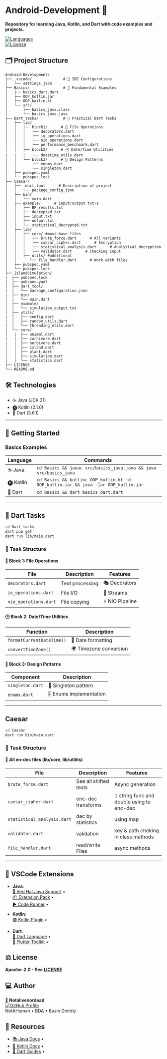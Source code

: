 # Android-Development 📱  
**Repository for learning Java, Kotlin, and Dart with code examples and projects.**  

[![Languages](https://img.shields.io/badge/_LANGUAGES-Java_|_Kotlin_|_Dart-blueviolet?style=for-the-badge&logo=openjdk)](https://github.com/NotAliveNorDead/Android-Development)  
[![License](https://img.shields.io/badge/_LICENSE-Apache_2.0-green?style=for-the-badge&logo=apache)](LICENSE)

## 🗂️ Project Structure
```plaintext
Android-Development/
├── .vscode/              # 🔧 IDE Configurations
│   └── settings.json
├── Basics/               # 🧩 Fundamental Examples
│   ├── basics_dart.dart
│   ├── OOP_kotlin.jar
│   ├── OOP_kotlin.kt
│   └── src/
│       ├── basics_java.class
│       └── basics_java.java
├── Dart_tasks/           # 🎯 Practical Dart Tasks
│   ├── lib/
│   │   ├── block1/      # 📁 File Operations
│   │   │   ├── decorators.dart
│   │   │   ├── io_operations.dart
│   │   │   ├── nio_operations.dart
│   │   │   └── performance_benchmark.dart
│   │   ├── block2/      # 🕒 Date/Time Utilities
│   │   │   └── datetime_utils.dart
│   │   └── block3/      # 🧬 Design Patterns
│   │       ├── enums.dart
│   │       └── singleton.dart
│   ├── pubspec.yaml
│   └── pubspec.lock
├── Caesar/
│   ├── .dart_tool      # Description of project
│   │   └── package_config.json
│   ├── bin/
│   │   └── main.dart
│   ├── example/      # Input/output txt-s
│   │   ├── BF_results.txt
│   │   ├── decrypted.txt
│   │   ├── input.txt
│   │   ├── output.txt
│   │   └── statistical_decrypted.txt
│   ├── lib/
│   │   ├── core/ #must-have files
│   │   │   ├── brute_force.dart      # All variants
│   │   │   ├── caesar_cipher.dart      # Encryption
│   │   │   ├── statistical_analysis.dart      # Analytical decryption
│   │   │   ├── validator.dart      # Checking input
│   │   ├── utils/ #additional
|   |      └── file_handler.dart      # Work with files
│   ├── pubspec.yaml
│   └── pubspec.lock
├── IslandSimulation/
|  ├── pubspec.lock
|  ├── pubspec.yaml
|  ├── dart_tool/
|  |   └── package_configuration.json
|  ├── bin/
|  |   └── main.dart
|  ├── example/
|  │   └── simulation_output.txt
|  ├── utils/
|  │   ├── config.dart
|  │   ├── random_utils.dart
|  │   └── threading_utils.dart
|  └── core/
|   |  ├── animal.dart
|   |  ├── carnivore.dart
|   |  ├── herbivore.dart
|   |  ├── island.dart
|   |  ├── plant.dart
|   |  ├── simulation.dart
|   |  └── statistics.dart
├── LICENSE
└── README.md
```

## 🛠️ Technologies
- ☕ Java (JDK 21)
- 🅚 Kotlin (2.1.0)
- 🎯 Dart (3.6.1)

---
## 🚀 Getting Started
### Basics Examples
| Language | Commands |
|----------|----------|
| ☕ Java | `cd Basics && javac src/basics_java.java && java src/basics_java` |
| 🅚 Kotlin | `cd Basics && kotlinc OOP_kotlin.kt -d OOP_kotlin.jar && java -jar OOP_kotlin.jar` |
| 🎯 Dart | `cd Basics && dart basics_dart.dart` |

---
## 🎯 Dart Tasks
```bash
cd Dart_tasks
dart pub get
dart run lib/main.dart
```

### 📌 Task Structure

#### 📁 Block 1: File Operations
| File                | Description       | Features           |
|---------------------|-------------------|--------------------|
| `decorators.dart`   | Text processing   | 🎭 Decorators      |
| `io_operations.dart`| File I/O          | 🌊 Streams         |
| `nio_operations.dart`| File copying     | ⚡ NIO Pipeline    |

#### 🕒 Block 2: Date/Time Utilities
| Function                  | Description                |
|---------------------------|----------------------------|
| `formatCurrentDateTime()` | 📅 Date formatting         |
| `convertTimeZone()`       | 🌍 Timezone conversion     |

#### 🧬 Block 3: Design Patterns
| Component          | Description        |
|--------------------|--------------------|
| `singleton.dart`   | 🏰 Singleton pattern |
| `enums.dart`       | 🎚️ Enums implementation |

---
## Caesar
```bash
cd Caesar
dart run bin/main.dart
```

### 📌 Task Structure

#### 📁 All en-dec files (lib/core, lib/utilits)
| File                | Description       | Features           |
|---------------------|-------------------|--------------------|
| `brute_force.dart`   | See all shifted texts    | Async generation    |
| `caesar_cipher.dart`| enc-dec transforms    | 1 string func and double using to enc-dec    |
| `statistical_analysis.dart`| dec by statistics     |   using map    |
| `validator.dart`| validation     |   key & path cheking in class methods    |
| `file_handler.dart`| read/write Files     |   async methods    |

---
## 🔧 VSCode Extensions

- **Java**:  
  [🔴 Red Hat Java Support](https://marketplace.visualstudio.com/items?itemName=redhat.java) •  
  [📦 Extension Pack](https://marketplace.visualstudio.com/items?itemName=vscjava.vscode-java-pack) •  
  [▶️ Code Runner](https://marketplace.visualstudio.com/items?itemName=formulahendry.code-runner) •

- **Kotlin**:  
  [🟣 Kotlin Plugin](https://marketplace.visualstudio.com/items?itemName=fwcd.kotlin) •

- **Dart**:  
  [🎯 Dart Language](https://marketplace.visualstudio.com/items?itemName=Dart-Code.dart-code) •  
  [🦋 Flutter Toolkit](https://marketplace.visualstudio.com/items?itemName=Dart-Code.flutter) •

## ⚖️ License
**Apache-2.0 - See [LICENSE](LICENSE)**

## 💻 Author
**🔗 Notalivenordead**  
[![GitHub Profile](https://img.shields.io/badge/_GitHub-NotAliveNorDead-2088FF?style=for-the-badge&logo=github)](https://github.com/NotAliveNorDead)  
NotAHuman • BDA • Busin Dmitriy

## 🔗 Resources
- [📚 Java Docs](https://docs.oracle.com/javase/8/docs/api/) •
- [📘 Kotlin Docs](https://kotlinlang.org/docs/home.html) •
- [📖 Dart Guides](https://dart.dev/guides) •
